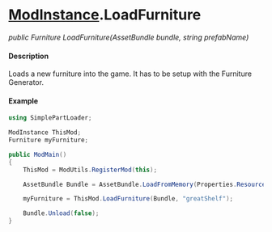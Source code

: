 # [ModInstance](api/modinstance.md).LoadFurniture

*public Furniture LoadFurniture(AssetBundle bundle, string prefabName)*

#### Description
Loads a new furniture into the game. It has to be setup with the Furniture Generator.

#### Example
```csharp
using SimplePartLoader;

ModInstance ThisMod;
Furniture myFurniture;

public ModMain()
{
    ThisMod = ModUtils.RegisterMod(this);

    AssetBundle Bundle = AssetBundle.LoadFromMemory(Properties.Resources.exampleBundle);

    myFurniture = ThisMod.LoadFurniture(Bundle, "greatShelf");

    Bundle.Unload(false);
}
```